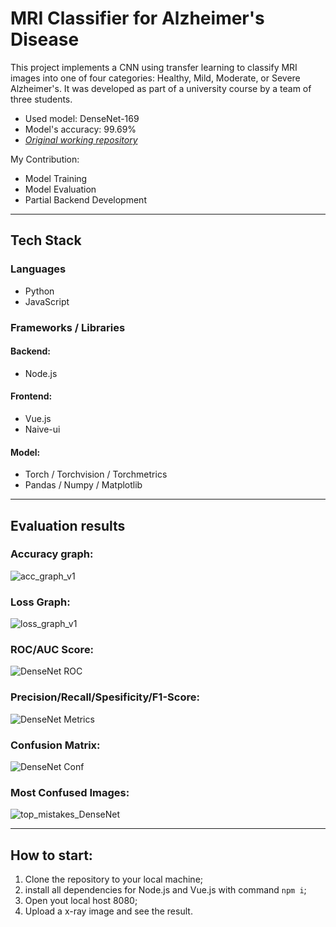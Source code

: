 # MRI Classifier for Alzheimer's Disease

This project implements a CNN using transfer learning to classify MRI images into one of four categories: Healthy, Mild, Moderate, or Severe Alzheimer's. It was developed as part of a university course by a team of three students. 

- Used model: DenseNet-169
- Model's accuracy: 99.69%
- [*Original working repository*](https://github.com/EgorPichugin/MLproject) 

My Contribution:
- Model Training
- Model Evaluation
- Partial Backend Development
---

## Tech Stack

### Languages
- Python
- JavaScript

### Frameworks / Libraries
#### Backend:
- Node.js

#### Frontend:
- Vue.js
- Naive-ui

#### Model:
- Torch / Torchvision / Torchmetrics
- Pandas / Numpy / Matplotlib

---

## Evaluation results
### Accuracy graph:
![acc_graph_v1](https://github.com/user-attachments/assets/1e4a1c01-e5c8-49c4-80a0-b335048ccdc6)

### Loss Graph:
![loss_graph_v1](https://github.com/user-attachments/assets/ae618762-064d-4574-93fd-7adb5cbd14f5)

### ROC/AUC Score:
![DenseNet ROC](https://github.com/user-attachments/assets/aac28d21-3feb-43b7-bcc3-7d442dbada63)

### Precision/Recall/Spesificity/F1-Score:
![DenseNet Metrics](https://github.com/user-attachments/assets/e3f278be-8807-4501-90e5-26b752b31960)

### Confusion Matrix:
![DenseNet Conf](https://github.com/user-attachments/assets/ada655cc-4245-440b-b3e8-522bb5577bdc)

### Most Confused Images:
![top_mistakes_DenseNet](https://github.com/user-attachments/assets/1d7c8b3e-def5-4530-a8c7-2ab34f777dfd)

---

## How to start:
1. Clone the repository to your local machine;
2. install all dependencies for Node.js and Vue.js with command `npm i`;
3. Open yout local host 8080;
4. Upload a x-ray image and see the result.
